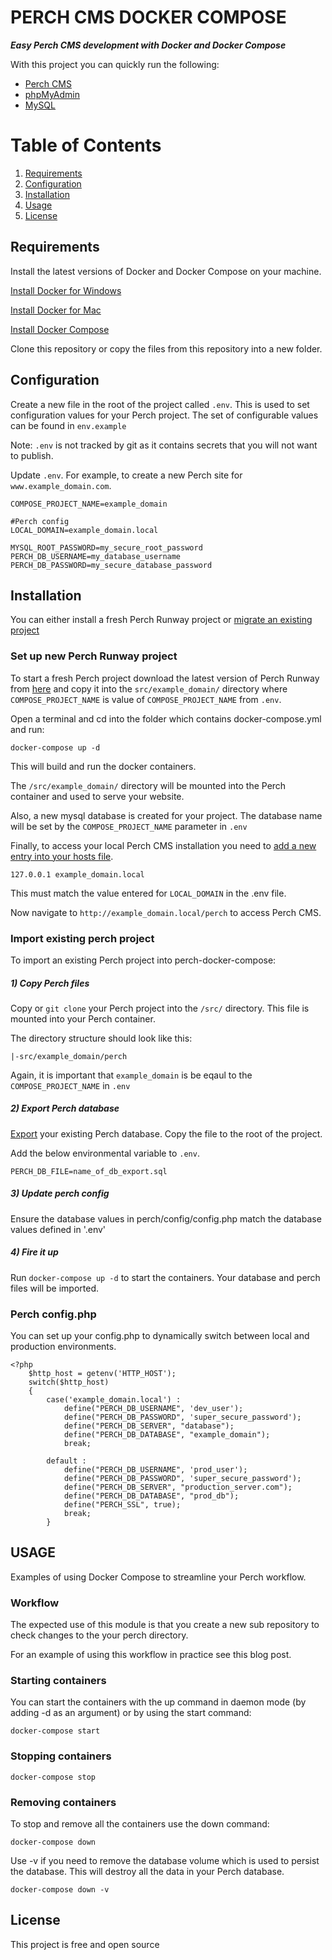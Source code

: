 # PERCH CMS DOCKER COMPOSE

***Easy Perch CMS development with Docker and Docker Compose***

With this project you can quickly run the following:

- [Perch CMS](https://grabaperch.com/)
- [phpMyAdmin](https://www.phpmyadmin.net/)
- [MySQL](https://www.mysql.com/)

# Table of Contents
1. [Requirements](#requirements)
2. [Configuration](#configuration)
3. [Installation](#installation)
4. [Usage](#usage)
5. [License](#license)

## Requirements

Install the latest versions of Docker and Docker Compose on your machine.

[Install Docker for Windows](https://docs.docker.com/docker-for-windows/install/)

[Install Docker for Mac](https://docs.docker.com/docker-for-mac/install/)

[Install Docker Compose](https://docs.docker.com/compose/install/)

Clone this repository or copy the files from this repository into a new folder.


## Configuration

Create a new file in the root of the project called `.env`. This is used to set configuration values for your Perch project. The set of configurable values can be found in `env.example`

Note: `.env` is not tracked by git as it contains secrets that you will not want to publish.

Update `.env`. For example, to create a new Perch site for `www.example_domain.com`.

```
COMPOSE_PROJECT_NAME=example_domain

#Perch config
LOCAL_DOMAIN=example_domain.local

MYSQL_ROOT_PASSWORD=my_secure_root_password
PERCH_DB_USERNAME=my_database_username
PERCH_DB_PASSWORD=my_secure_database_password
```


## Installation

You can either install a fresh Perch Runway project or [migrate an existing project](#import-existing-perch-project)


### Set up new Perch Runway project

To start a fresh Perch project download the latest version of Perch Runway from [here](https://perchrunway.com/download) and copy it into the `src/example_domain/` directory where `COMPOSE_PROJECT_NAME` is value of `COMPOSE_PROJECT_NAME` from `.env`.

Open a terminal and cd into the folder which contains docker-compose.yml and run:

```
docker-compose up -d
```

This will build and run the docker containers.

The `/src/example_domain/` directory will be mounted into the Perch container and used to serve your website. 

Also, a new mysql database is created for your project. The database name will be set by the `COMPOSE_PROJECT_NAME` parameter in `.env`

Finally, to access your local Perch CMS installation you need to [add a new entry into your hosts file](https://www.howtogeek.com/howto/27350/beginner-geek-how-to-edit-your-hosts-file/).

```
127.0.0.1 example_domain.local
```

This must match the value entered for `LOCAL_DOMAIN` in the .env file.

Now navigate to `http://example_domain.local/perch` to access Perch CMS.


### Import existing perch project

To import an existing Perch project into perch-docker-compose:


##### 1) Copy Perch files

Copy or `git clone` your Perch project into the `/src/` directory. This file is mounted into your Perch container.

The directory structure should look like this:

```
|-src/example_domain/perch 
```

Again, it is important that `example_domain` is be eqaul to the `COMPOSE_PROJECT_NAME` in `.env`


##### 2) Export Perch database

[Export](https://phoenixnap.com/kb/import-and-export-mysql-database) your existing Perch database. Copy the file to the root of the project.

Add the below environmental variable to `.env`.

```
PERCH_DB_FILE=name_of_db_export.sql
```


##### 3) Update perch config

Ensure the database values in perch/config/config.php match the database values defined in '.env'


##### 4) Fire it up

Run `docker-compose up -d` to start the containers. Your database and perch files will be imported.


### Perch config.php

You can set up your config.php to dynamically switch between local and production environments.

```
<?php
    $http_host = getenv('HTTP_HOST');
    switch($http_host)
    {
        case('example_domain.local') :
            define("PERCH_DB_USERNAME", 'dev_user');
            define("PERCH_DB_PASSWORD", 'super_secure_password');
            define("PERCH_DB_SERVER", "database");
            define("PERCH_DB_DATABASE", "example_domain");
            break;

        default :
            define("PERCH_DB_USERNAME", 'prod_user');
            define("PERCH_DB_PASSWORD", 'super_secure_password');
            define("PERCH_DB_SERVER", "production_server.com");
            define("PERCH_DB_DATABASE", "prod_db");
            define("PERCH_SSL", true);
            break;
        }
```


## USAGE

Examples of using Docker Compose to streamline your Perch workflow.


### Workflow

The expected use of this module is that you create a new sub repository to check changes to the your perch directory.

For an example of using this workflow in practice see this blog post.


### Starting containers

You can start the containers with the up command in daemon mode (by adding -d as an argument) or by using the start command:

```
docker-compose start
```


### Stopping containers

```
docker-compose stop
```


### Removing containers

To stop and remove all the containers use the down command:

```
docker-compose down
```

Use -v if you need to remove the database volume which is used to persist the database. This will destroy all the data in your Perch database.

```
docker-compose down -v
```

## License

This project is free and open source



